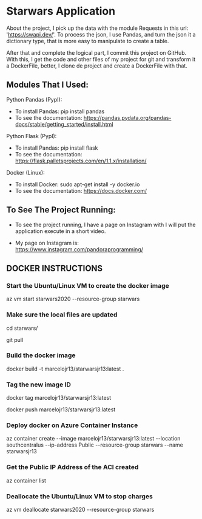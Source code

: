 # Starwars Application

 About the project, I pick up the data with the module Requests in this url: 'https://swapi.dev/'.
 To process the json, I use Pandas, and turn the json it a dictionary type, that is more easy to manipulate to create a table.

 After that and complete the logical part, I commit this project on GitHub. With this, I get the code and other files of my project
 for git and transform it a DockerFile, better, I clone de project and create a DockerFile with that.


## Modules That I Used:

Python Pandas (PypI):
- To install Pandas:
  pip install pandas
- To see the documentation:
https://pandas.pydata.org/pandas-docs/stable/getting_started/install.html

Python Flask (PypI):
- To install Pandas:
  pip install flask
- To see the documentation:
https://flask.palletsprojects.com/en/1.1.x/installation/

Docker (Linux):
- To install Docker:
  sudo apt-get install -y docker.io
- To see the documentation:
https://docs.docker.com/

## To See The Project Running:

- To see the project running, I have a page on Instagram with I will put the application execute in a short video.

- My page on Instagram is:
https://www.instagram.com/pandoraprogramming/

## DOCKER INSTRUCTIONS
### Start the Ubuntu/Linux VM to create the docker image
az vm start starwars2020 --resource-group starwars

### Make sure the local files are updated
cd starwars/

git pull

### Build the docker image
docker build -t marcelojr13/starwarsjr13:latest .

### Tag the new image ID
docker tag <insert-new-image-id-here> marcelojr13/starwarsjr13:latest

docker push marcelojr13/starwarsjr13:latest

### Deploy docker on Azure Container Instance
az container create --image marcelojr13/starwarsjr13:latest --location southcentralus --ip-address Public --resource-group starwars --name starwarsjr13

### Get the Public IP Address of the ACI created
az container list

### Deallocate the Ubuntu/Linux VM to stop charges
az vm deallocate starwars2020 --resource-group starwars
